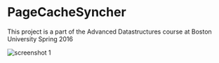 # PageCacheSyncher
This project is a part of the Advanced Datastructures course at Boston University Spring 2016

![screenshot 1](https://raw.githubusercontent.com/saurabh21289/PageCacheSyncher/master/Screenshot_Apr%207.PNG)
